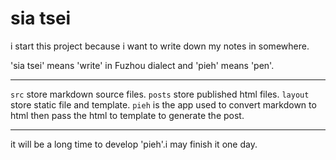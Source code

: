 # sia tsei

i start this project because i want to write down my notes in somewhere.

'sia tsei' means 'write' in Fuzhou dialect and 'pieh' means 'pen'.

------

`src` store markdown source files.
`posts` store published html files.
`layout` store static file and template.
`pieh` is the app used to convert markdown to html
then pass the html to template to generate the post.

------

it will be a long time to develop 'pieh'.i may finish it one day.

